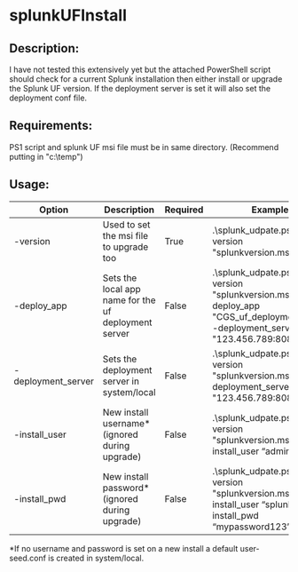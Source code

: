 # splunkUFInstall

## Description:
I have not tested this extensively yet but the attached PowerShell script should check for a current Splunk installation then either install or upgrade the Splunk UF version.  If the deployment server is set it will also set the deployment conf file. 

## Requirements:
PS1 script and splunk UF msi file must be in same directory.  (Recommend putting in "c:\temp")

## Usage:
Option   | Description        | Required | Example | Default Value
---------|--------------------|----------|---------|---------------
-version | Used to set the msi file to upgrade too | True | .\splunk_udpate.ps1 -version "splunkversion.msi"
-deploy_app | Sets the local app name for the uf deployment server | False | .\splunk_udpate.ps1 -version "splunkversion.msi" -deploy_app "CGS_uf_deploymentclient" -deployment_server "123.456.789:8089" | all_uf_deploymentclient
-deployment_server | Sets the deployment server in system/local | False | .\splunk_udpate.ps1 -version "splunkversion.msi" -deployment_server "123.456.789:8089"
-install_user | New install username* (ignored during upgrade) | False | .\splunk_udpate.ps1 -version "splunkversion.msi" -install_user “admin” | admin
-install_pwd | New install password* (ignored during upgrade) | False | .\splunk_udpate.ps1 -version "splunkversion.msi" -install_user “splunk” -install_pwd “mypassword123” | password123!

*If no username and password is set on a new install a default user-seed.conf is created in system/local.
